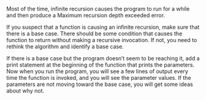 Most of the time, infinite recursion causes the program to run for a while and then produce a <span>Maximum recursion depth exceeded</span> error.

If you suspect that a function is causing an infinite recursion, make sure that there is a base case. There should be some condition that causes the function to return without making a recursive invocation. If not, you need to rethink the algorithm and identify a base case.

If there is a base case but the program doesn’t seem to be reaching it, add a <span>print</span> statement at the beginning of the function that prints the parameters. Now when you run the program, you will see a few lines of output every time the function is invoked, and you will see the parameter values. If the parameters are not moving toward the base case, you will get some ideas about why not.

